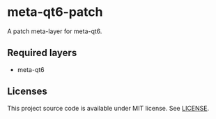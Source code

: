 meta-qt6-patch
==============

A patch meta-layer for meta-qt6.


Required layers
---------------
- meta-qt6


Licenses
--------

This project source code is available under MIT license. See [LICENSE](LICENSE).
